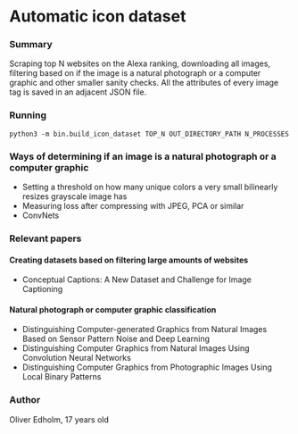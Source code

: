 # Automatic icon dataset

### Summary
Scraping top N websites on the Alexa ranking, downloading all images, filtering based on if the image is a natural photograph or a computer graphic and other smaller sanity checks. All the attributes of every image tag is saved in an adjacent JSON file.

### Running
`python3 -m bin.build_icon_dataset TOP_N OUT_DIRECTORY_PATH N_PROCESSES`

### Ways of determining if an image is a natural photograph or a computer graphic
* Setting a threshold on how many unique colors a very small bilinearly resizes grayscale image has
* Measuring loss after compressing with JPEG, PCA or similar
* ConvNets 

### Relevant papers
#### Creating datasets based on filtering large amounts of websites
* Conceptual Captions: A New Dataset and Challenge for Image Captioning
#### Natural photograph or computer graphic classification
* Distinguishing Computer-generated Graphics from Natural Images Based on Sensor Pattern Noise and Deep Learning
* Distinguishing Computer Graphics from Natural Images Using Convolution Neural Networks
* Distinguishing Computer Graphics from Photographic Images Using Local Binary Patterns

### Author
Oliver Edholm, 17 years old